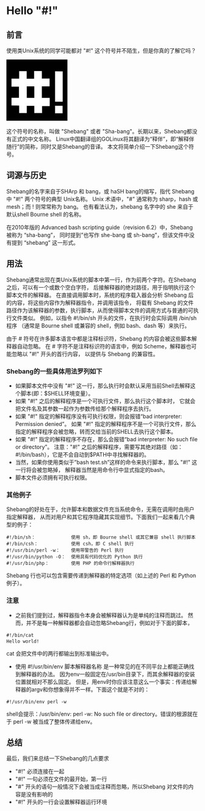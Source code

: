 # Hello "#!"

## 前言

使用类Unix系统的同学可能都对 "#!" 这个符号并不陌生，但是你真的了解它吗？

![shebang](../image/Hello_Shebang_1.jpg)

这个符号的名称，叫做 "Shebang" 或者 "Sha-bang"。长期以来，Shebang都没有正式的中文名称。
Linux中国翻译组的GOLinux将其翻译为“释伴”，即“解释伴随行”的简称，同时又是Shebang的音译。
本文将简单介绍一下Shebang这个符号。

## 词源与历史

Shebang的名字来自于SHArp 和 bang，或 haSH bang的缩写，指代 Shebang 中 "#!" 两个符号的典型 Unix名称。
Unix 术语中，"#" 通常称为 sharp，hash 或 mesh；而 ! 则常常称为 bang。
也有看法认为，shebang 名字中的 she 来自于默认shell Bourne shell 的名称。

在2010年版的 Advanced bash scripting guide（revision 6.2）中，Shebang 被称为 “sha-bang”，
同时提到”也写作 she-bang 或 sh-bang”，但该文件中没有提到 “shebang” 这一形式。

## 用法

Shebang通常出现在类Unix系统的脚本中第一行，作为前两个字符。在Shebang之后，可以有一个或数个空白字符，
后接解释器的绝对路径，用于指明执行这个脚本文件的解释器。
在直接调用脚本时，系统的程序载入器会分析 Shebang 后的内容，将这些内容作为解释器指令，并调用该指令，
将载有 Shebang 的文件路径作为该解释器的参数，执行脚本，从而使得脚本文件的调用方式与普通的可执行文件类似。
例如，以指令 #!/bin/sh 开头的文件，在执行时会实际调用 /bin/sh 程序
（通常是 Bourne shell 或兼容的 shell，例如 bash、dash 等）来执行。

由于 # 符号在许多脚本语言中都是注释标识符，Shebang 的内容会被这些脚本解释器自动忽略。
在 # 字符不是注释标识符的语言中，例如 Scheme，解释器也可能忽略以 "#!" 开头的首行内容，
以提供与 Shebang 的兼容性。

### Shebang的一些具体用法罗列如下

- 如果脚本文件中没有 "#!" 这一行，那么执行时会默认采用当前Shell去解释这个脚本(即：$SHELL环境变量）。
- 如果 "#!" 之后的解释程序是一个可执行文件，那么执行这个脚本时，
它就会把文件名及其参数一起作为参数传给那个解释程序去执行。
- 如果 "#!" 指定的解释程序没有可执行权限，则会报错“bad interpreter: Permission denied”。
如果 "#!" 指定的解释程序不是一个可执行文件，那么指定的解释程序会被忽略，转而交给当前的SHELL去执行这个脚本。
- 如果 "#!" 指定的解释程序不存在，那么会报错“bad interpreter: No such file or directory”。
注意："#!" 之后的解释程序，需要写其绝对路径（如：#!/bin/bash），它是不会自动到$PATH中寻找解释器的。
- 当然，如果你使用类似于”bash test.sh”这样的命令来执行脚本，那么 "#!" 这一行将会被忽略掉，
解释器当然是用命令行中显式指定的bash。
- 脚本文件必须拥有可执行权限。

### 其他例子

Shebang的好处在于，允许脚本和数据文件充当系统命令，无需在调用时由用户指定解释器，
从而对用户和其它程序隐藏其实现细节。下面我们一起来看几个典型的例子：

```
#!/bin/sh：             使用 sh，即 Bourne shell 或其它兼容 shell 执行脚本
#!/bin/csh：            使用 csh，即 C shell 执行
#!/usr/bin/perl -w：    使用带警告的 Perl 执行
#!/usr/bin/python -O：  使用具有代码优化的 Python 执行
#!/usr/bin/php：        使用 PHP 的命令行解释器执行
```

Shebang 行也可以包含需要传递到解释器的特定选项（如上述的 Perl 和 Python 例子）。

### 注意

- 之前我们提到过，解释器指令本身会被解释器认为是单纯的注释而跳过。
然而，并不是每一种解释器都会自动忽略Shebang行，例如对于下面的脚本，

```
#!/bin/cat
Hello world!
```

cat 会把文件中的两行都输出到标准输出中。

- 使用 #!/usr/bin/env 脚本解释器名称 是一种常见的在不同平台上都能正确找到解释器的办法。
因为env一般固定在/usr/bin目录下，而其余解释器的安装位置就相对不那么固定。
但是，用env时你应该注意这么一个事实：传递给解释器的argv和你想象得并不一样。下面这个就是不对的：

```
#!/usr/bin/env perl -w
```

shell会提示：/usr/bin/env: perl -w: No such file or directory。错误的根源就在于 perl -w 被当成了整体传递给env。

## 总结

最后，我们来总结一下Shebang的几点要求

- "#!" 必须连接在一起
- "#!" 一句必须在文件的最开始，第一行
- "#" 开头的语句一般情况下会被当成注释而忽略，所以Shebang 对文件的内容是没有影响的
- "#!" 开头的一行会设置解释器运行环境
